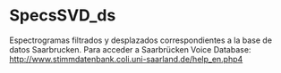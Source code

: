 # SpecsSVD_ds

Espectrogramas filtrados y desplazados correspondientes a la base de datos Saarbrucken. Para acceder a Saarbrücken Voice Database: http://www.stimmdatenbank.coli.uni-saarland.de/help_en.php4
